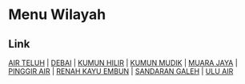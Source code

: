 # Menu Wilayah

## Link

[AIR TELUH](https://github.com/gigit-pemilu/pemilu-2024-15-jambi/tree/main/pilpres/hitung-suara/sub/15-jambi/sub/72-kota-sungai-penuh/sub/05-kumun-debai/sub/2003-air-teluh)
 | 
[DEBAI](https://github.com/gigit-pemilu/pemilu-2024-15-jambi/tree/main/pilpres/hitung-suara/sub/15-jambi/sub/72-kota-sungai-penuh/sub/05-kumun-debai/sub/2005-debai)
 | 
[KUMUN HILIR](https://github.com/gigit-pemilu/pemilu-2024-15-jambi/tree/main/pilpres/hitung-suara/sub/15-jambi/sub/72-kota-sungai-penuh/sub/05-kumun-debai/sub/2001-kumun-hilir)
 | 
[KUMUN MUDIK](https://github.com/gigit-pemilu/pemilu-2024-15-jambi/tree/main/pilpres/hitung-suara/sub/15-jambi/sub/72-kota-sungai-penuh/sub/05-kumun-debai/sub/2002-kumun-mudik)
 | 
[MUARA JAYA](https://github.com/gigit-pemilu/pemilu-2024-15-jambi/tree/main/pilpres/hitung-suara/sub/15-jambi/sub/72-kota-sungai-penuh/sub/05-kumun-debai/sub/2009-muara-jaya)
 | 
[PINGGIR AIR](https://github.com/gigit-pemilu/pemilu-2024-15-jambi/tree/main/pilpres/hitung-suara/sub/15-jambi/sub/72-kota-sungai-penuh/sub/05-kumun-debai/sub/2006-pinggir-air)
 | 
[RENAH KAYU EMBUN](https://github.com/gigit-pemilu/pemilu-2024-15-jambi/tree/main/pilpres/hitung-suara/sub/15-jambi/sub/72-kota-sungai-penuh/sub/05-kumun-debai/sub/2007-renah-kayu-embun)
 | 
[SANDARAN GALEH](https://github.com/gigit-pemilu/pemilu-2024-15-jambi/tree/main/pilpres/hitung-suara/sub/15-jambi/sub/72-kota-sungai-penuh/sub/05-kumun-debai/sub/2004-sandaran-galeh)
 | 
[ULU AIR](https://github.com/gigit-pemilu/pemilu-2024-15-jambi/tree/main/pilpres/hitung-suara/sub/15-jambi/sub/72-kota-sungai-penuh/sub/05-kumun-debai/sub/2008-ulu-air)

